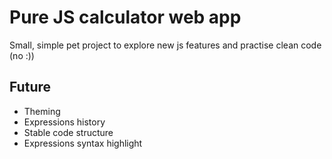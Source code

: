 # Pure JS calculator web app
Small, simple pet project to explore new js features and practise clean code (no :))

## Future
* Theming
* Expressions history
* Stable code structure
* Expressions syntax highlight
